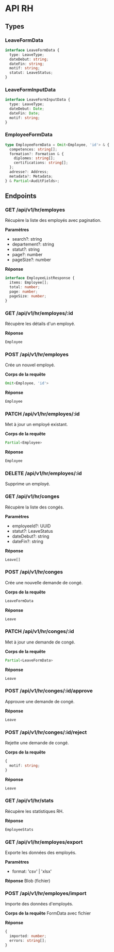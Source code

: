 # API RH

## Types

### LeaveFormData
```typescript
interface LeaveFormData {
  type: LeaveType;
  dateDebut: string;
  dateFin: string;
  motif: string;
  statut: LeaveStatus;
}
```

### LeaveFormInputData
```typescript
interface LeaveFormInputData {
  type: LeaveType;
  dateDebut: Date;
  dateFin: Date;
  motif: string;
}
```

### EmployeeFormData
```typescript
type EmployeeFormData = Omit<Employee, 'id'> & {
  competences: string[];
  formation?: Formation & {
    diplomes: string[];
    certifications: string[];
  };
  adresse?: Address;
  metadata?: Metadata;
} & Partial<AuditFields>;
```

## Endpoints

### GET /api/v1/hr/employes
Récupère la liste des employés avec pagination.

**Paramètres**
- search?: string
- departement?: string
- statut?: string
- page?: number
- pageSize?: number

**Réponse**
```typescript
interface EmployeeListResponse {
  items: Employee[];
  total: number;
  page: number;
  pageSize: number;
}
```

### GET /api/v1/hr/employes/:id
Récupère les détails d'un employé.

**Réponse**
```typescript
Employee
```

### POST /api/v1/hr/employes
Crée un nouvel employé.

**Corps de la requête**
```typescript
Omit<Employee, 'id'>
```

**Réponse**
```typescript
Employee
```

### PATCH /api/v1/hr/employes/:id
Met à jour un employé existant.

**Corps de la requête**
```typescript
Partial<Employee>
```

**Réponse**
```typescript
Employee
```

### DELETE /api/v1/hr/employes/:id
Supprime un employé.

### GET /api/v1/hr/conges
Récupère la liste des congés.

**Paramètres**
- employeeId?: UUID
- statut?: LeaveStatus
- dateDebut?: string
- dateFin?: string

**Réponse**
```typescript
Leave[]
```

### POST /api/v1/hr/conges
Crée une nouvelle demande de congé.

**Corps de la requête**
```typescript
LeaveFormData
```

**Réponse**
```typescript
Leave
```

### PATCH /api/v1/hr/conges/:id
Met à jour une demande de congé.

**Corps de la requête**
```typescript
Partial<LeaveFormData>
```

**Réponse**
```typescript
Leave
```

### POST /api/v1/hr/conges/:id/approve
Approuve une demande de congé.

**Réponse**
```typescript
Leave
```

### POST /api/v1/hr/conges/:id/reject
Rejette une demande de congé.

**Corps de la requête**
```typescript
{
  motif: string;
}
```

**Réponse**
```typescript
Leave
```

### GET /api/v1/hr/stats
Récupère les statistiques RH.

**Réponse**
```typescript
EmployeeStats
```

### GET /api/v1/hr/employes/export
Exporte les données des employés.

**Paramètres**
- format: 'csv' | 'xlsx'

**Réponse**
Blob (fichier)

### POST /api/v1/hr/employes/import
Importe des données d'employés.

**Corps de la requête**
FormData avec fichier

**Réponse**
```typescript
{
  imported: number;
  errors: string[];
}
